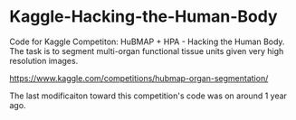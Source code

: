 # Kaggle-Hacking-the-Human-Body
Code for Kaggle Competiton: HuBMAP + HPA - Hacking the Human Body. The task is to segment multi-organ functional tissue units given very high resolution images.

https://www.kaggle.com/competitions/hubmap-organ-segmentation/

The last modificaiton toward this competition's code was on around 1 year ago.
